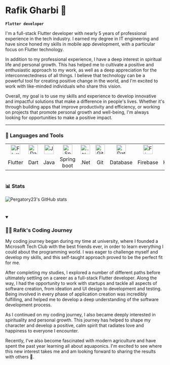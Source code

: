 
# Rafik Gharbi 👋

**`Flutter developer`**

I'm a full-stack Flutter developer with nearly 5 years of professional experience in the tech industry. I earned my degree in IT engineering and have since honed my skills in mobile app development, with a particular focus on Flutter technology.

In addition to my professional experience, I have a deep interest in spiritual life and personal growth. This has helped me to cultivate a positive and enthusiastic approach to my work, as well as a deep appreciation for the interconnectedness of all things. I believe that technology can be a powerful tool for creating positive change in the world, and I'm excited to work with like-minded individuals who share this vision.

Overall, my goal is to use my skills and experience to develop innovative and impactful solutions that make a difference in people's lives. Whether it's through building apps that improve productivity and efficiency, or working on projects that promote personal growth and well-being, I'm always looking for opportunities to make a positive impact.

---

### 🧰 Languages and Tools
<table>
  <tr>
    <td align="center">
      <img alt="Flutter" width="30px" src="https://cdn.worldvectorlogo.com/logos/flutter-logo.svg"/>
    </td>
    <td align="center">
      <img alt="Dart" width="30px" src="https://upload.wikimedia.org/wikipedia/commons/thumb/9/91/Dart-logo-icon.svg/2048px-Dart-logo-icon.svg.png"/>
    </td>
    <td align="center">
      <img alt="Java" width="30px" src="https://cdn.jsdelivr.net/gh/devicons/devicon/icons/java/java-original.svg"/>
    </td>
    <td align="center">
      <img alt="Spring" width="30px" src="https://cdn.jsdelivr.net/gh/devicons/devicon/icons/spring/spring-original.svg" />
    </td>
    <td align="center">
      <img alt=".Net" width="30px" src="https://cdn.jsdelivr.net/npm/devicons@1.8.0/!SVG/dotnet.svg" />
    </td>
    <td align="center">
      <img alt="Git" width="30px" src="https://cdn.jsdelivr.net/gh/devicons/devicon/icons/git/git-original.svg" />
    </td>
    <td align="center">
      <img alt="Database" width="30px" src="https://cdn.jsdelivr.net/npm/devicons@1.8.0/!SVG/database.svg" />
    </td>
    <td align="center">
      <img alt="Firebase" width="30px" src="https://cdn.jsdelivr.net/npm/devicons@1.8.0/!SVG/firebase.svg" />
    </td>
    <td align="center">
      <img alt="HTML" width="30px" src="https://cdn.jsdelivr.net/gh/devicons/devicon/icons/html5/html5-plain.svg" />
    </td>
    <td align="center">
      <img alt="CSS" width="30px" src="https://cdn.jsdelivr.net/gh/devicons/devicon/icons/css3/css3-plain.svg" />
    </td>
    <td align="center">
      <img alt="JavaScript" width="30px" src="https://cdn.jsdelivr.net/gh/devicons/devicon/icons/javascript/javascript-plain.svg" />
    </td>
  </tr>
  <tr>
    <td align="center">
      Flutter
    </td>
    <td align="center">
      Dart
    </td>
    <td align="center">
      Java
    </td>
    <td align="center">
      Spring boot
    </td>
    <td align="center">
      .Net
    </td>
    <td align="center">
      Git
    </td>
    <td align="center">
      Database
    </td>
    <td align="center">
      Firebase
    </td>
    <td align="center">
      HTML
    </td>
    <td align="center">
      CSS
    </td>
    <td align="center">
      JavaScript
    </td>
  </tr>
</table>

#
  
### 📊 Stats

![Pergatory23's GitHub stats](https://github-readme-stats.vercel.app/api?username=Pergatory23&show_icons=true&theme=gruvbox)

<!-- ![GitHub Streak](https://streak-stats.demolab.com?user=Pergatory23&theme=gruvbox&border_radius=4.5) -->

#

<details open="true">
 <summary><h3>👨‍💻 Rafik's Coding Journey</h3></summary>
   My coding journey began during my time at university, where I founded a Microsoft Tech Club with the best friends ever, in order to learn everything I could about the programming world. I was eager to challenge myself and develop my skills, and this self-taught approach proved to be the perfect fit for me.

After completing my studies, I explored a number of different paths before ultimately settling on a career as a full-stack Flutter developer. Along the way, I had the opportunity to work with startups and tackle all aspects of software creation, from ideation and UI design to development and testing. Being involved in every phase of application creation was incredibly fulfilling, and helped me to develop a deep understanding of the software development process.

As I continued on my coding journey, I also became deeply interested in spirituality and personal growth. This journey has helped to shape my character and develop a positive, calm spirit that radiates love and happiness to everyone I encounter.

Recently, I've also become fascinated with modern agriculture and have spent the past year learning all about aquaponics. I'm excited to see where this new interest takes me and am looking forward to sharing the results with others 🐠.

<br />

#

<!--
**Pergatory23/Pergatory23** is a ✨ _special_ ✨ repository because its `README.md` (this file) appears on your GitHub profile.

Here are some ideas to get you started:

- 🔭 I’m currently working on ...
- 🌱 I’m currently learning ...
- 👯 I’m looking to collaborate on ...
- 🤔 I’m looking for help with ...
- 💬 Ask me about ...
- 📫 How to reach me: ...
- 😄 Pronouns: ...
- ⚡ Fun fact: ...
-->
